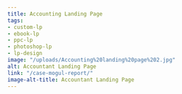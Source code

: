 ```yaml
---
title: Accounting Landing Page
tags:
- custom-lp
- ebook-lp
- ppc-lp
- photoshop-lp
- lp-design
image: "/uploads/Accounting%20landing%20page%202.jpg"
alt: Accountant Landing Page
link: "/case-mogul-report/"
image-alt-title: Accountant Landing Page
---
```


